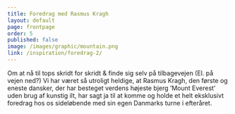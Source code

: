 ```yaml
---
title: Foredrag med Rasmus Kragh
layout: default
page: frontpage
order: 5
published: false
image: /images/graphic/mountain.png
link: /inspiration/foredrag-2/
---
```

Om at nå til tops skridt for skridt & finde sig selv på tilbagevejen (El. på vejen ned?)
Vi har været så utroligt heldige, at Rasmus Kragh, den første og eneste dansker, der har besteget verdens højeste bjerg ’Mount Everest’ uden brug af kunstig ilt, har sagt ja til at komme og holde et helt eksklusivt foredrag hos os sideløbende med sin egen Danmarks turne i efteråret.